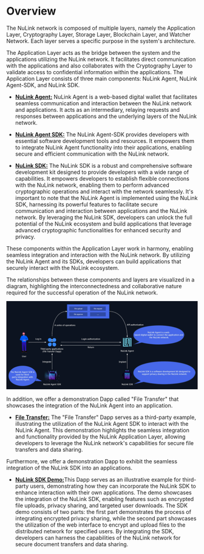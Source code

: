 # Overview

The NuLink network is composed of multiple layers, namely the Application Layer, Cryptography Layer, Storage Layer, Blockchain Layer, and Watcher Network. Each layer serves a specific purpose in the system's architecture.

The Application Layer acts as the bridge between the system and the applications utilizing the NuLink network. It facilitates direct communication with the applications and also collaborates with the Cryptography Layer to validate access to confidential information within the applications. The Application Layer consists of three main components: NuLink Agent, NuLink Agent-SDK, and NuLink SDK.

* [**NuLink Agent:**](nulink_agent.md) NuLink Agent is a web-based digital wallet that facilitates seamless communication and interaction between the NuLink network and applications. It acts as an intermediary, relaying requests and responses between applications and the underlying layers of the NuLink network.

* [**NuLink Agent SDK:**](../dev/agent_sdk.md) The NuLink Agent-SDK provides developers with essential software development tools and resources. It empowers them to integrate NuLink Agent functionality into their applications, enabling secure and efficient communication with the NuLink network.

* [**NuLink SDK:**](../dev/agent_sdk.md) The NuLink SDK is a robust and comprehensive software development kit designed to provide developers with a wide range of capabilities. It empowers developers to establish flexible connections with the NuLink network, enabling them to perform advanced cryptographic operations and interact with the network seamlessly. It's important to note that the NuLink Agent is implemented using the NuLink SDK, harnessing its powerful features to facilitate secure communication and interaction between applications and the NuLink network. By leveraging the NuLink SDK, developers can unlock the full potential of the NuLink ecosystem and build applications that leverage advanced cryptographic functionalities for enhanced security and privacy.

These components within the Application Layer work in harmony, enabling seamless integration and interaction with the NuLink network. By utilizing the NuLink Agent and its SDKs, developers can build applications that securely interact with the NuLink ecosystem.

The relationships between these components and layers are visualized in a diagram, highlighting the interconnectedness and collaborative nature required for the successful operation of the NuLink network.

![Operation Flow](../miscellaneous/img/flow.png)

In addition, we offer a demonstration Dapp called "File Transfer" that showcases the integration of the NuLink Agent into an application. 

* [**File Transfer:**](agent_usecase.md) The "File Transfer" Dapp serves as a third-party example, illustrating the utilization of the NuLink Agent SDK to interact with the NuLink Agent. This demonstration highlights the seamless integration and functionality provided by the NuLink Application Layer, allowing developers to leverage the NuLink network's capabilities for secure file transfers and data sharing.

Furthermore, we offer a demonstration Dapp to exhibit the seamless integration of the NuLink SDK into an applications. 

* [**NuLink SDK Demo:**](../dev/agent_sdk.md)This Dapp serves as an illustrative example for third-party users, demonstrating how they can incorporate the NuLink SDK to enhance interaction with their own applications. The demo showcases the integration of the NuLink SDK, enabling features such as encrypted file uploads, privacy sharing, and targeted user downloads. The SDK demo consists of two parts: the first part demonstrates the process of integrating encrypted privacy sharing, while the second part showcases the utilization of the web interface to encrypt and upload files to the distributed network for specified users. By integrating the SDK, developers can harness the capabilities of the NuLink network for secure document transfers and data sharing.
